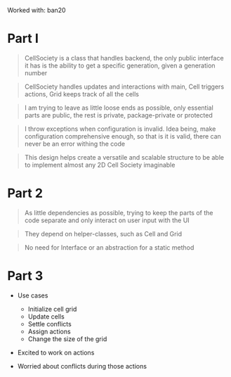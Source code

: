 Worked with: ban20

# Part I

> CellSociety is a class that handles backend, the only public interface it has
  is the ability to get a specific generation, given a generation number

> CellSociety handles updates and interactions with main, Cell
  triggers actions, Grid keeps track of all the cells

> I am trying to leave as little loose ends as possible,
  only essential parts are public, the rest is private, package-private or protected
 
> I throw exceptions when configuration is invalid. Idea being,
  make configuration comprehensive enough, so that is it is valid,
  there can never be an error withing the code

> This design helps create a versatile and scalable structure
  to be able to implement almost any 2D Cell Society imaginable

# Part 2

> As little dependencies as possible, trying to keep the parts of the code separate
and only interact on user input with the UI

> They depend on helper-classes, such as Cell and Grid

> No need for Interface or an abstraction for a static method

# Part 3

- Use cases
  - Initialize cell grid
  - Update cells
  - Settle conflicts
  - Assign actions
  - Change the size of the grid
 
- Excited to work on actions
- Worried about conflicts during those actions
  